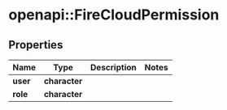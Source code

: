 # openapi::FireCloudPermission


## Properties
Name | Type | Description | Notes
------------ | ------------- | ------------- | -------------
**user** | **character** |  | 
**role** | **character** |  | 


